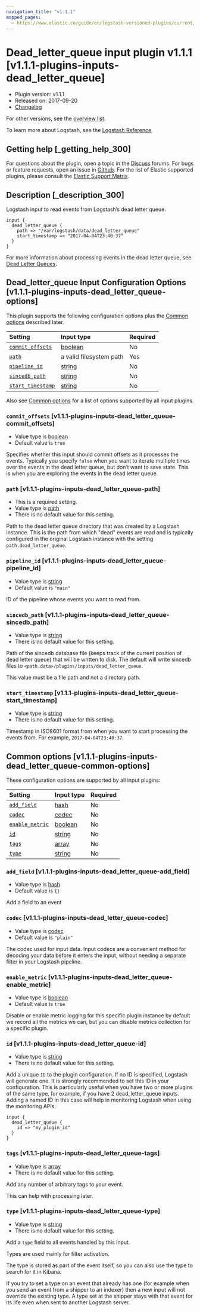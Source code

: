 ```yaml
---
navigation_title: "v1.1.1"
mapped_pages:
  - https://www.elastic.co/guide/en/logstash-versioned-plugins/current/v1.1.1-plugins-inputs-dead_letter_queue.html
---
```


# Dead_letter_queue input plugin v1.1.1 [v1.1.1-plugins-inputs-dead_letter_queue]

* Plugin version: v1.1.1
* Released on: 2017-09-20
* [Changelog](https://github.com/logstash-plugins/logstash-input-dead_letter_queue/blob/v1.1.1/CHANGELOG.md)

For other versions, see the [overview list](input-dead_letter_queue-index.md).

To learn more about Logstash, see the [Logstash Reference](https://www.elastic.co/guide/en/logstash/current/index.html).

## Getting help [_getting_help_300]

For questions about the plugin, open a topic in the [Discuss](http://discuss.elastic.co) forums. For bugs or feature requests, open an issue in [Github](https://github.com/logstash-plugins/logstash-input-dead_letter_queue). For the list of Elastic supported plugins, please consult the [Elastic Support Matrix](https://www.elastic.co/support/matrix#matrix_logstash_plugins).

## Description [_description_300]

Logstash input to read events from Logstash’s dead letter queue.

```
input {
  dead_letter_queue {
    path => "/var/logstash/data/dead_letter_queue"
    start_timestamp => "2017-04-04T23:40:37"
  }
}
```

For more information about processing events in the dead letter queue, see [Dead Letter Queues](https://www.elastic.co/guide/en/logstash/current/dead-letter-queues.html).

## Dead_letter_queue Input Configuration Options [v1.1.1-plugins-inputs-dead_letter_queue-options]

This plugin supports the following configuration options plus the [Common options](v1-1-1-plugins-inputs-dead_letter_queue.md#v1.1.1-plugins-inputs-dead_letter_queue-common-options) described later.

| Setting | Input type | Required |
| :- | :- | :- |
| [`commit_offsets`](v1-1-1-plugins-inputs-dead_letter_queue.md#v1.1.1-plugins-inputs-dead_letter_queue-commit_offsets) | [boolean](/lsr/value-types.md#boolean) | No |
| [`path`](v1-1-1-plugins-inputs-dead_letter_queue.md#v1.1.1-plugins-inputs-dead_letter_queue-path) | a valid filesystem path | Yes |
| [`pipeline_id`](v1-1-1-plugins-inputs-dead_letter_queue.md#v1.1.1-plugins-inputs-dead_letter_queue-pipeline_id) | [string](/lsr/value-types.md#string) | No |
| [`sincedb_path`](v1-1-1-plugins-inputs-dead_letter_queue.md#v1.1.1-plugins-inputs-dead_letter_queue-sincedb_path) | [string](/lsr/value-types.md#string) | No |
| [`start_timestamp`](v1-1-1-plugins-inputs-dead_letter_queue.md#v1.1.1-plugins-inputs-dead_letter_queue-start_timestamp) | [string](/lsr/value-types.md#string) | No |

Also see [Common options](v1-1-1-plugins-inputs-dead_letter_queue.md#v1.1.1-plugins-inputs-dead_letter_queue-common-options) for a list of options supported by all input plugins.

### `commit_offsets` [v1.1.1-plugins-inputs-dead_letter_queue-commit_offsets]

* Value type is [boolean](/lsr/value-types.md#boolean)
* Default value is `true`

Specifies whether this input should commit offsets as it processes the events. Typically you specify `false` when you want to iterate multiple times over the events in the dead letter queue, but don’t want to save state. This is when you are exploring the events in the dead letter queue.

### `path` [v1.1.1-plugins-inputs-dead_letter_queue-path]

* This is a required setting.
* Value type is [path](/lsr/value-types.md#path)
* There is no default value for this setting.

Path to the dead letter queue directory that was created by a Logstash instance. This is the path from which "dead" events are read and is typically configured in the original Logstash instance with the setting `path.dead_letter_queue`.

### `pipeline_id` [v1.1.1-plugins-inputs-dead_letter_queue-pipeline_id]

* Value type is [string](/lsr/value-types.md#string)
* Default value is `"main"`

ID of the pipeline whose events you want to read from.

### `sincedb_path` [v1.1.1-plugins-inputs-dead_letter_queue-sincedb_path]

* Value type is [string](/lsr/value-types.md#string)
* There is no default value for this setting.

Path of the sincedb database file (keeps track of the current position of dead letter queue) that will be written to disk. The default will write sincedb files to `<path.data>/plugins/inputs/dead_letter_queue`.

This value must be a file path and not a directory path.

### `start_timestamp` [v1.1.1-plugins-inputs-dead_letter_queue-start_timestamp]

* Value type is [string](/lsr/value-types.md#string)
* There is no default value for this setting.

Timestamp in ISO8601 format from when you want to start processing the events from. For example, `2017-04-04T23:40:37`.

## Common options [v1.1.1-plugins-inputs-dead_letter_queue-common-options]

These configuration options are supported by all input plugins:

| Setting | Input type | Required |
| :- | :- | :- |
| [`add_field`](v1-1-1-plugins-inputs-dead_letter_queue.md#v1.1.1-plugins-inputs-dead_letter_queue-add_field) | [hash](/lsr/value-types.md#hash) | No |
| [`codec`](v1-1-1-plugins-inputs-dead_letter_queue.md#v1.1.1-plugins-inputs-dead_letter_queue-codec) | [codec](/lsr/value-types.md#codec) | No |
| [`enable_metric`](v1-1-1-plugins-inputs-dead_letter_queue.md#v1.1.1-plugins-inputs-dead_letter_queue-enable_metric) | [boolean](/lsr/value-types.md#boolean) | No |
| [`id`](v1-1-1-plugins-inputs-dead_letter_queue.md#v1.1.1-plugins-inputs-dead_letter_queue-id) | [string](/lsr/value-types.md#string) | No |
| [`tags`](v1-1-1-plugins-inputs-dead_letter_queue.md#v1.1.1-plugins-inputs-dead_letter_queue-tags) | [array](/lsr/value-types.md#array) | No |
| [`type`](v1-1-1-plugins-inputs-dead_letter_queue.md#v1.1.1-plugins-inputs-dead_letter_queue-type) | [string](/lsr/value-types.md#string) | No |

### `add_field` [v1.1.1-plugins-inputs-dead_letter_queue-add_field]

* Value type is [hash](/lsr/value-types.md#hash)
* Default value is `{}`

Add a field to an event

### `codec` [v1.1.1-plugins-inputs-dead_letter_queue-codec]

* Value type is [codec](/lsr/value-types.md#codec)
* Default value is `"plain"`

The codec used for input data. Input codecs are a convenient method for decoding your data before it enters the input, without needing a separate filter in your Logstash pipeline.

### `enable_metric` [v1.1.1-plugins-inputs-dead_letter_queue-enable_metric]

* Value type is [boolean](/lsr/value-types.md#boolean)
* Default value is `true`

Disable or enable metric logging for this specific plugin instance by default we record all the metrics we can, but you can disable metrics collection for a specific plugin.

### `id` [v1.1.1-plugins-inputs-dead_letter_queue-id]

* Value type is [string](/lsr/value-types.md#string)
* There is no default value for this setting.

Add a unique `ID` to the plugin configuration. If no ID is specified, Logstash will generate one. It is strongly recommended to set this ID in your configuration. This is particularly useful when you have two or more plugins of the same type, for example, if you have 2 dead\_letter\_queue inputs. Adding a named ID in this case will help in monitoring Logstash when using the monitoring APIs.

```
input {
  dead_letter_queue {
    id => "my_plugin_id"
  }
}
```

### `tags` [v1.1.1-plugins-inputs-dead_letter_queue-tags]

* Value type is [array](/lsr/value-types.md#array)
* There is no default value for this setting.

Add any number of arbitrary tags to your event.

This can help with processing later.

### `type` [v1.1.1-plugins-inputs-dead_letter_queue-type]

* Value type is [string](/lsr/value-types.md#string)
* There is no default value for this setting.

Add a `type` field to all events handled by this input.

Types are used mainly for filter activation.

The type is stored as part of the event itself, so you can also use the type to search for it in Kibana.

If you try to set a type on an event that already has one (for example when you send an event from a shipper to an indexer) then a new input will not override the existing type. A type set at the shipper stays with that event for its life even when sent to another Logstash server.
